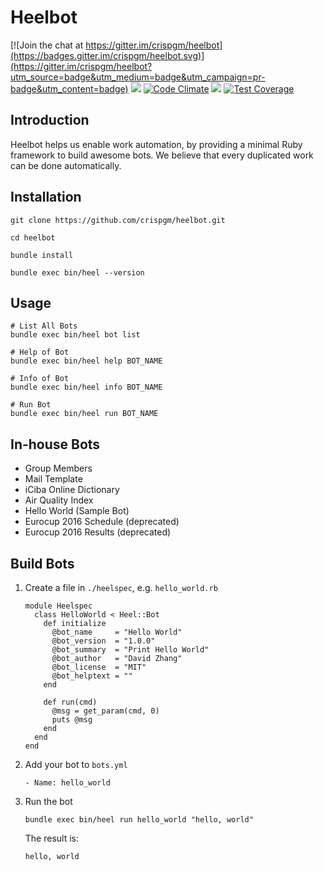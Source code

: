 # Heelbot

[![Join the chat at https://gitter.im/crispgm/heelbot](https://badges.gitter.im/crispgm/heelbot.svg)](https://gitter.im/crispgm/heelbot?utm_source=badge&utm_medium=badge&utm_campaign=pr-badge&utm_content=badge)
![](https://img.shields.io/badge/license-MIT-blue.svg)
[![Code Climate](https://codeclimate.com/github/crispgm/heelbot/badges/gpa.svg)](https://codeclimate.com/github/crispgm/heelbot)
[![](https://api.travis-ci.org/crispgm/heelbot.svg)](https://travis-ci.org/crispgm/heelbot)
[![Test Coverage](https://codeclimate.com/github/crispgm/heelbot/badges/coverage.svg)](https://codeclimate.com/github/crispgm/heelbot/coverage)

## Introduction

Heelbot helps us enable work automation, by providing a minimal Ruby framework to build awesome bots. We believe that every duplicated work can be done automatically.

## Installation

```
git clone https://github.com/crispgm/heelbot.git

cd heelbot

bundle install

bundle exec bin/heel --version
```

## Usage

```
# List All Bots
bundle exec bin/heel bot list

# Help of Bot
bundle exec bin/heel help BOT_NAME

# Info of Bot
bundle exec bin/heel info BOT_NAME

# Run Bot
bundle exec bin/heel run BOT_NAME
```

## In-house Bots

* Group Members
* Mail Template
* iCiba Online Dictionary
* Air Quality Index
* Hello World (Sample Bot)
* Eurocup 2016 Schedule (deprecated)
* Eurocup 2016 Results (deprecated)

## Build Bots

1. Create a file in ```./heelspec```, e.g. ```hello_world.rb```

    ```
    module Heelspec
      class HelloWorld < Heel::Bot
        def initialize
          @bot_name     = "Hello World"
          @bot_version  = "1.0.0"
          @bot_summary  = "Print Hello World"
          @bot_author   = "David Zhang"
          @bot_license  = "MIT"
          @bot_helptext = ""
        end

        def run(cmd)
          @msg = get_param(cmd, 0)
          puts @msg
        end
      end
    end
    ```

2. Add your bot to ```bots.yml```

    ```
    - Name: hello_world
    ```

3. Run the bot

    ```
    bundle exec bin/heel run hello_world "hello, world"
    ```

    The result is:

    ```
    hello, world
    ```